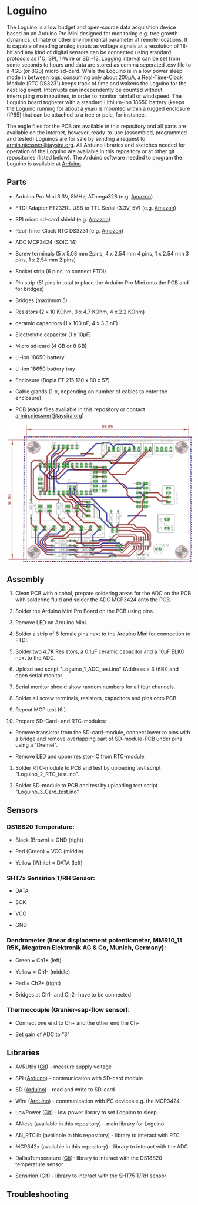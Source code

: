 # Loguino

The Loguino is a low budget and open-source data acquisition device based on an Arduino Pro Mini designed for monitoring e.g. tree growth dynamics, climate or other environmental parameter at remote locations. It is capable of reading analog inputs as voltage signals at a resolution of 18-bit and any kind of digital sensors can be connected using standard protocols as I²C, SPI, 1-Wire or SDI-12. Logging interval can be set from some seconds to hours and data are stored as comma seperated .csv file to a 4GB (or 8GB) micro sd-card. While the Loguino is in a low power sleep mode in between logs, consuming only about 200µA, a Real-Time-Clock Module (RTC DS3231) keeps track of time and wakens the Loguino for the next log event. Interrupts can independently be counted without interrupting main routines, in order to monitor rainfall or windspeed. The Loguino board togheter with a standard Lithium-Ion 18650 battery (keeps the Loguino running for about a year) is mounted within a rugged enclosure (IP65) that can be attached to a tree or pole, for instance.

The eagle files for the PCB are available in this repository and all parts are available on the internet, however, ready-to-use (assembled, programmed and tested) Loguinos are for sale by sending a request to armin.niessner@taysira.org. All Arduino libraries and sketches needed for operation of the Loguino are available in this repository or at other git repositories (listed below). The Arduino software needed to program the Loguino is available at [Arduino](https://www.arduino.cc/).

## Parts

* Arduino Pro Mini 3.3V, 8MHz, ATmega328 (e.g. [Amazon](https://www.amazon.de/gp/product/B078H9RMZY/ref=ppx_yo_dt_b_asin_title_o07_s01?ie=UTF8&psc=1))

* FTDI Adapter FT232RL USB to TTL Serial (3.3V, 5V) (e.g. [Amazon](https://www.amazon.de/AZDelivery-Adapter-FT232RL-Serial-gratis/dp/B01N9RZK6I/ref=sr_1_3?__mk_de_DE=%C3%85M%C3%85%C5%BD%C3%95%C3%91&keywords=FTDI&qid=1555957551&s=computers&sr=1-3))

* SPI micro sd-card shield (e.g. [Amazon](https://www.amazon.de/gp/product/B077MB17JB/ref=ppx_yo_dt_b_asin_title_o07_s00?ie=UTF8&psc=1))

* Real-Time-Clock RTC DS3231 (e.g. [Amazon](https://www.amazon.de/gp/product/B076GP5B94/ref=ppx_yo_dt_b_asin_title_o07_s02?ie=UTF8&psc=1))

* ADC MCP3424 (SOIC 14) 

* Screw terminals (5 x 5.08 mm 2pins, 4 x 2.54 mm 4 pins, 1 x 2.54 mm 3 pins, 1 x 2.54 mm 2 pins)

* Socket strip (6 pins, to connect FTDI)

* Pin strip (51 pins in total to place the Arduino Pro Mini onto the PCB and for bridges)

* Bridges (maximum 5)

* Resistors (2 x 10 KOhm, 3 x 4.7 KOhm, 4 x 2.2 KOhm)

* ceramic capacitors (1 x 100 nF, 4 x 3.3 nF)

* Electrolytic capacitor (1 x 10µF)

* Micro sd-card (4 GB or 8 GB)

* Li-ion 18650 battery

* Li-ion 18650 battery tray

* Enclosure (Bopla ET 215 120 x 80 x 57)

* Cable glands (1-x, depending on number of cables to enter the enclosure)

* PCB (eagle files available in this repository or contact armin.niessner@taysira.org)

![PCB](/PCB/Loguino_Mini.png)

## Assembly

1. Clean PCB with alcohol, prepare soldering areas for the ADC on the PCB with soldering fluid and solder the ADC MCP3424 onto the PCB.

1. Solder the Arduino Mini Pro Board on the PCB using pins.

1. Remove LED on Arduino Mini.

1. Solder a strip of 6 female pins next to the Arduino Mini for connection to FTDI.

1. Solder two 4.7K Resistors, a 0.1µF ceramic capacitor and a 10µF ELKO next to the ADC.

1. Upload test script "Loguino_1_ADC_test.ino" (Address = 3 (6B)) and open serial monitor.

1. Serial monitor should show random numbers for all four channels.

1. Solder all screw terminals, resistors, capacitors and pins onto PCB.

1. Repeat MCP test (6.).

1. Prepare SD-Card- and RTC-modules:

* Remove transistor from the SD-card-module, connect lower to pins with a bridge and remove overlapping part of SD-module-PCB under pins using a "Dremel".

* Remove LED and upper resistor-IC from RTC-module.

1. Solder RTC-module to PCB and test by uploading test script "Loguino_2_RTC_test.ino".

1. Solder SD-module to PCB and test by uploading test script "Loguino_3_Card_test.ino"

## Sensors

### DS18S20 Temperature:

* Black (Brown) = GND (right)

* Red (Green) = VCC (middle)

* Yellow (White) = DATA (left)

### SHT7x Sensirion T/RH Sensor:

* DATA

* SCK

* VCC

* GND

### Dendrometer (linear displacement potentiometer, MMR10_11 R5K, Megatron Elektronik AG & Co, Munich, Germany):

* Green = Ch1+ (left)

* Yellow = Ch1- (middle)

* Red = Ch2+ (right)

* Bridges at Ch1- and Ch2- have to be connected

### Thermocouple (Granier-sap-flow sensor):

* Connect one end to Ch+ and the other end the Ch-

* Set gain of ADC to “3”

## Libraries

* AVRUtils ([Git](https://github.com/SConaway/AVRUtils)) - measure supply voltage

* SPI ([Arduino](https://www.arduino.cc/en/reference/SPI)) - communication with SD-card module

* SD ([Arduino](https://www.arduino.cc/en/Reference/SD)) - read and write to SD-card

* Wire ([Arduino](https://www.arduino.cc/en/reference/wire)) - communication with I²C devices e.g. the MCP3424

* LowPower ([Git](https://github.com/rocketscream/Low-Power)) - low power library to set Loguino to sleep

* ANiess (available in this repository) - main library for Loguino

* AN_RTClib (available in this repository) - library to interact with RTC

* MCP342x (available in this repository) - library to interact with the ADC

* DallasTemperature ([Git](https://github.com/milesburton/Arduino-Temperature-Control-Library))- library to interact with the DS18S20 temperature sensor

* Sensirion ([Git](https://github.com/spease/Sensirion)) - library to interact with the SHT75 T/RH sensor

## Troubleshooting

